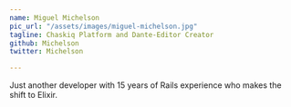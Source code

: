 ```yaml
---
name: Miguel Michelson
pic_url: "/assets/images/miguel-michelson.jpg"
tagline: Chaskiq Platform and Dante-Editor Creator
github: Michelson
twitter: Michelson

---
```

Just another developer with 15 years of Rails experience who makes the shift to Elixir.